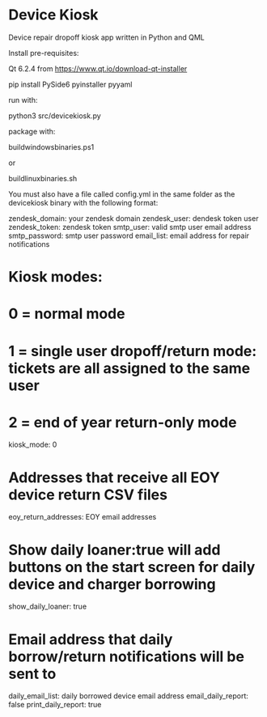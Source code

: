 # Device Kiosk
Device repair dropoff kiosk app written in Python and QML

Install pre-requisites:

Qt 6.2.4 from https://www.qt.io/download-qt-installer

pip install PySide6 pyinstaller pyyaml

run with:

python3 src/devicekiosk.py

package with:

buildwindowsbinaries.ps1

or

buildlinuxbinaries.sh

You must also have a file called config.yml in the same folder as the devicekiosk binary with the following format:

zendesk_domain: your zendesk domain
zendesk_user: dendesk token user
zendesk_token: zendesk token
smtp_user: valid smtp user email address
smtp_password: smtp user password
email_list: email address for repair notifications
# Kiosk modes:
# 0 = normal mode
# 1 = single user dropoff/return mode: tickets are all assigned to the same user
# 2 = end of year return-only mode
kiosk_mode: 0
# Addresses that receive all EOY device return CSV files
eoy_return_addresses: EOY email addresses
# Show daily loaner:true will add buttons on the start screen for daily device and charger borrowing
show_daily_loaner: true
# Email address that daily borrow/return notifications will be sent to
daily_email_list: daily borrowed device email address
email_daily_report: false
print_daily_report: true